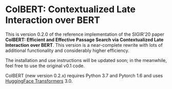 # ColBERT: Contextualized Late Interaction over BERT

This is version 0.2.0 of the reference implementation of the SIGIR'20 paper **ColBERT: Efficient and Effective Passage Search via Contextualized Late Interaction over BERT**. This version is a near-complete rewrite with lots of additional functionality and considerably higher efficiency.

The installation and use instructions will be updated soon; in the meanwhile, feel free to use the original v0.1 code. 

ColBERT (new version 0.2.x) requires Python 3.7 and Pytorch 1.6 and uses [HuggingFace Transformers](https://github.com/huggingface/transformers) 3.0. 

